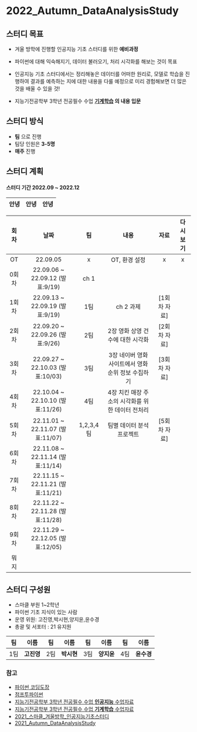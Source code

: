 # 2022_Autumn_DataAnalysisStudy


## 스터디 목표

- 겨울 방학에 진행할 인공지능 기초 스터디를 위한 **예비과정**
- 파이썬에 대해 익숙해지기, 데이터 불러오기, 처리 시각화를 해보는 것이 목표

- 인공지능 기초 스터디에서는 정리해놓은 데이터를 어떠한 원리로, 모델로 학습을 진행하여 결과를 예측하는 지에 대한 내용을 다룰 예정으로 미리 경험해보면 더 많은 것을 배울 수 있을 것!

- 지능기전공학부 3학년 전공필수 수업 **[기계학습](https://github.com/sejongresearch/2020.MachineLearning) 의 내용 입문**


## 스터디 방식
 

- **팀** 으로 진행
- 팀당 인원은 **3-5명**
- **매주** 진행



## 스터디 계획
#### 스터디 기간 2022.09 ~ 2022.12
|안녕|안녕|안녕|
|:---:|:---:|:---:|

|회차|날짜|팀|내용|자료|다시보기|
|:---:|:---:|:---:|:---:|:---:|:---:|
|OT|22.09.05|x|OT, 환경 설정|x|x|
|0회차|22.09.06 ~ 22.09.12 (발표:9/19)|ch 1|
|1회차|22.09.13 ~ 22.09.19 (발표:9/19)|1팀|ch 2 과제|[1회차 자료]
|2회차|22.09.20 ~ 22.09.26 (발표:9/26)|2팀|2장 영화 상영 건수에 대한 시각화|[2회차 자료]
|3회차|22.09.27 ~ 22.10.03 (발표:10/03)|3팀|3장 네이버 영화 사이트에서 영화 순위 정보 수집하기|[3회차 자료]
|4회차|22.10.04 ~ 22.10.10 (발표:11/26)|4팀|4장 치킨 매장 주소의 시각화를 위한 데이터 전처리|
|5회차|22.11.01 ~ 22.11.07 (발표:11/07)|1,2,3,4팀|팀별 데이터 분석 프로젝트|[5회차 자료]
|6회차|22.11.08 ~ 22.11.14 (발표:11/14)
|7회차|22.11.15 ~ 22.11.21 (발표:11/21)
|8회차|22.11.22 ~ 22.11.28 (발표:11/28)
|9회차|22.11.29 ~ 22.12.05 (발표:12/05)
|뭐지

## 스터디 구성원
- 스마클 부원 1~2학년
- 파이썬 기초 지식이 있는 사람
- 운영 위원: 고진영,박시현,양지윤,윤수경
- 총괄 및 서포터 : 21 유지원

|팀|이름|팀|이름|팀|이름|팀|이름|
|:---:|:---:|:---:|:---:|:---:|:---:|:---:|:---:|
|1팀|**고진영**|2팀|**박시현**|3팀|**양지윤**|4팀|**윤수경**|


### 참고
- [파이썬 코딩도장](https://dojang.io/course/view.php?id=7)
- [점프투파이썬](https://wikidocs.net/book/1)
- [지능기전공학부 3학년 전공필수 수업 **인공지능** 수업자료](https://github.com/sejongresearch/2020.Spring.AI)
- [지능기전공학부 3학년 전공필수 수업 **기계학습** 수업자료](https://github.com/sejongresearch/2020.MachineLearning)
- [2021_스마클_겨울방학_인공지능기초스터디](https://github.com/sejongsmarcle/2021_Winter_AiStudy)
- [2021_Autumn_DataAnalysisStudy](https://github.com/sejongsmarcle/2021_Autumn_DataAnalysisStudy)
